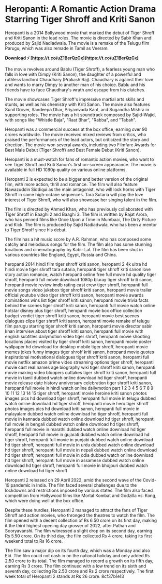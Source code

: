 
 
# Heropanti: A Romantic Action Drama Starring Tiger Shroff and Kriti Sanon
 
Heropanti is a 2014 Bollywood movie that marked the debut of Tiger Shroff and Kriti Sanon in the lead roles. The movie is directed by Sabir Khan and produced by Sajid Nadiadwala. The movie is a remake of the Telugu film Parugu, which was also remade in Tamil as Veeram.
 
**Download ⚡ [https://t.co/uZ1BerQzGx](https://t.co/uZ1BerQzGx)**


 
The movie revolves around Bablu (Tiger Shroff), a fearless young man who falls in love with Dimpy (Kriti Sanon), the daughter of a powerful and ruthless landlord Chaudhary (Prakash Raj). Chaudhary is against their love and wants to marry Dimpy to another man of his choice. Bablu and his friends have to face Chaudhary's wrath and escape from his clutches.
 
The movie showcases Tiger Shroff's impressive martial arts skills and stunts, as well as his chemistry with Kriti Sanon. The movie also features Sunil Grover, Sandeepa Dhar, Priyamvada Kant, and Sugandha Mishra in supporting roles. The movie has a hit soundtrack composed by Sajid-Wajid, with songs like "Whistle Baja", "Raat Bhar", "Rabba", and "Tabah".
 
Heropanti was a commercial success at the box office, earning over 90 crores worldwide. The movie received mixed reviews from critics, who praised the performances of the lead actors, but criticized the story and direction. The movie won several awards, including two Filmfare Awards for Best Male Debut (Tiger Shroff) and Best Female Debut (Kriti Sanon).
 
Heropanti is a must-watch for fans of romantic action movies, who want to see Tiger Shroff and Kriti Sanon's first on-screen appearance. The movie is available in full HD 1080p quality on various online platforms.
  
Heropanti 2 is expected to be a bigger and better version of the original film, with more action, thrill and romance. The film will also feature Nawazuddin Siddiqui as the main antagonist, who will lock horns with Tiger Shroff in some high-octane sequences. Tara Sutaria will play the love interest of Tiger Shroff, who will also showcase her singing talent in the film.
 
The film is directed by Ahmed Khan, who has previously collaborated with Tiger Shroff in Baaghi 2 and Baaghi 3. The film is written by Rajat Arora, who has penned films like Once Upon a Time in Mumbaai, The Dirty Picture and Kick. The film is produced by Sajid Nadiadwala, who has been a mentor to Tiger Shroff since his debut.
 
The film has a hit music score by A.R. Rahman, who has composed some catchy and melodious songs for the film. The film also has some stunning locations and cinematography by Kabir Lal. The film has been shot in various countries like England, Egypt, Russia and China.
 
heropanti 2014 hindi film tiger shroff kriti sanon,  heropanti 2 4k ultra hd hindi movie tiger shroff tara sutaria,  heropanti tiger shroff kriti sanon love story action romance,  watch heropanti online free full movie hd quality tiger shroff,  heropanti full movie download 1080p bluray tiger shroff kriti sanon,  heropanti movie review imdb rating cast crew tiger shroff,  heropanti full movie songs video jukebox tiger shroff kriti sanon,  heropanti movie trailer official youtube video tiger shroff kriti sanon,  heropanti movie awards nominations wins list tiger shroff kriti sanon,  heropanti movie trivia facts behind the scenes tiger shroff kriti sanon,  heropanti full movie watch online hotstar disney plus tiger shroff,  heropanti movie box office collection budget verdict tiger shroff kriti sanon,  heropanti movie best scenes dialogues clips tiger shroff kriti sanon,  heropanti movie remake of telugu film parugu starring tiger shroff kriti sanon,  heropanti movie director sabir khan interview about tiger shroff kriti sanon,  heropanti full movie with english subtitles dailymotion video tiger shroff,  heropanti movie shooting locations places visited by tiger shroff kriti sanon,  heropanti movie poster wallpaper hd download for desktop mobile tiger shroff,  heropanti movie memes jokes funny images tiger shroff kriti sanon,  heropanti movie quotes inspirational motivational dialogues tiger shroff kriti sanon,  heropanti full movie netflix amazon prime video streaming options tiger shroff,  heropanti movie cast real names age biography wiki tiger shroff kriti sanon,  heropanti movie making video bloopers outtakes tiger shroff kriti sanon,  heropanti full movie in tamil dubbed watch online download hd tiger shroff,  heropanti movie release date history anniversary celebration tiger shroff kriti sanon,  heropanti full movie in hindi watch online dailymotion part 1 2 3 4 5 6 7 8 9 10 11 12 13 14 15 tiger shroff,  heropanti movie heroine kriti sanon photos images pics hd download tiger shroff,  heropanti full movie in telugu dubbed watch online download hd tiger shroff,  heropanti movie hero tiger shroff photos images pics hd download kriti sanon,  heropanti full movie in malayalam dubbed watch online download hd tiger shroff,  heropanti full movie in kannada dubbed watch online download hd tiger shroff,  heropanti full movie in bengali dubbed watch online download hd tiger shroff,  heropanti full movie in marathi dubbed watch online download hd tiger shroff,  heropanti full movie in gujarati dubbed watch online download hd tiger shroff,  heropanti full movie in punjabi dubbed watch online download hd tiger shroff,  heropanti full movie in urdu dubbed watch online download hd tiger shroff,  heropanti full movie in nepali dubbed watch online download hd tiger shroff,  heropanti full movie in odia dubbed watch online download hd tiger shroff,  heropanti full movie in assamese dubbed watch online download hd tiger shroff,  heropanti full movie in bhojpuri dubbed watch online download hd tiger shroff
  
Heropanti 2 released on 29 April 2022, amid the second wave of the Covid-19 pandemic in India. The film faced several challenges due to the lockdowns and restrictions imposed by various states. The film also faced competition from Hollywood films like Mortal Kombat and Godzilla vs. Kong, which were doing well at the box office.
 
Despite these hurdles, Heropanti 2 managed to attract the fans of Tiger Shroff and action movies, who thronged the theatres to watch the film. The film opened with a decent collection of Rs 6.50 crore on its first day, making it the third highest opening day grosser of 2022, after Pathan and Sooryavanshi. The film witnessed a slight drop on its second day, earning Rs 5.50 crore. On its third day, the film collected Rs 4 crore, taking its first weekend total to Rs 16 crore.
 
The film saw a major dip on its fourth day, which was a Monday and also Eid. The film could not cash in on the national holiday and only added Rs 2.50 crore to its total. The film managed to record a growth on its fifth day, earning Rs 3 crore. The film continued with a low trend on its sixth and seventh day, collecting Rs 2.50 crore and Rs 2 crore respectively. The first week total of Heropanti 2 stands at Rs 26 crore.
 8cf37b1e13
 
